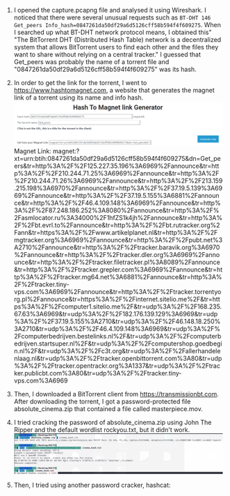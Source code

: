 1. I opened the capture.pcapng file and analysed it using Wireshark. I noticed that there were several unusual requests such as `BT-DHT	146	Get_peers Info_hash=0847261da50df29a6d5126cff58b594f4f609275`. When I searched up what BT-DHT network protocol means, I obtained this" "The BitTorrent DHT (Distributed Hash Table) network is a decentralized system that allows BitTorrent users to find each other and the files they want to share without relying on a central tracker." I guessed that Get_peers was probably the name of a torrent file and "0847261da50df29a6d5126cff58b594f4f609275" was its hash. 

2. In order to get the link for the torrent, I went to https://www.hashtomagnet.com, a website that generates the magnet link of a torrent using its name and info hash. 
![magnet link](image.png)
Magnet Link: magnet:?xt=urn:btih:0847261da50df29a6d5126cff58b594f4f609275&dn=Get_peers&tr=http%3A%2F%2F125.227.35.196%3A6969%2Fannounce&tr=http%3A%2F%2F210.244.71.25%3A6969%2Fannounce&tr=http%3A%2F%2F210.244.71.26%3A6969%2Fannounce&tr=http%3A%2F%2F213.159.215.198%3A6970%2Fannounce&tr=http%3A%2F%2F37.19.5.139%3A6969%2Fannounce&tr=http%3A%2F%2F37.19.5.155%3A6881%2Fannounce&tr=http%3A%2F%2F46.4.109.148%3A6969%2Fannounce&tr=http%3A%2F%2F87.248.186.252%3A8080%2Fannounce&tr=http%3A%2F%2Fasmlocator.ru%3A34000%2F1hfZS1k4jh%2Fannounce&tr=http%3A%2F%2Fbt.evrl.to%2Fannounce&tr=http%3A%2F%2Fbt.rutracker.org%2Fann&tr=https%3A%2F%2Fwww.artikelplanet.nl&tr=http%3A%2F%2Fmgtracker.org%3A6969%2Fannounce&tr=http%3A%2F%2Fpubt.net%3A2710%2Fannounce&tr=http%3A%2F%2Ftracker.baravik.org%3A6970%2Fannounce&tr=http%3A%2F%2Ftracker.dler.org%3A6969%2Fannounce&tr=http%3A%2F%2Ftracker.filetracker.pl%3A8089%2Fannounce&tr=http%3A%2F%2Ftracker.grepler.com%3A6969%2Fannounce&tr=http%3A%2F%2Ftracker.mg64.net%3A6881%2Fannounce&tr=http%3A%2F%2Ftracker.tiny-vps.com%3A6969%2Fannounce&tr=http%3A%2F%2Ftracker.torrentyorg.pl%2Fannounce&tr=https%3A%2F%2Finternet.sitelio.me%2F&tr=https%3A%2F%2Fcomputer1.sitelio.me%2F&tr=udp%3A%2F%2F168.235.67.63%3A6969&tr=udp%3A%2F%2F182.176.139.129%3A6969&tr=udp%3A%2F%2F37.19.5.155%3A2710&tr=udp%3A%2F%2F46.148.18.250%3A2710&tr=udp%3A%2F%2F46.4.109.148%3A6969&tr=udp%3A%2F%2Fcomputerbedrijven.bestelinks.nl%2F&tr=udp%3A%2F%2Fcomputerbedrijven.startsuper.nl%2F&tr=udp%3A%2F%2Fcomputershop.goedbegin.nl%2F&tr=udp%3A%2F%2Fc3t.org&tr=udp%3A%2F%2Fallerhandelenlaag.nl&tr=udp%3A%2F%2Ftracker.openbittorrent.com%3A80&tr=udp%3A%2F%2Ftracker.opentrackr.org%3A1337&tr=udp%3A%2F%2Ftracker.publicbt.com%3A80&tr=udp%3A%2F%2Ftracker.tiny-vps.com%3A6969 

3. Then, I downloaded a BitTorrent client from https://transmissionbt.com. After downloading the torrent, I got a password-protected file absolute_cinema.zip that contained a file called masterpiece.mov.

4. I tried cracking the password of absolute_cinema.zip using John The Ripper and the default wordlist rockyou.txt, but it didn't work.
![john the ripper](image-1.png)

5. Then, I tried using another password cracker, hashcat: